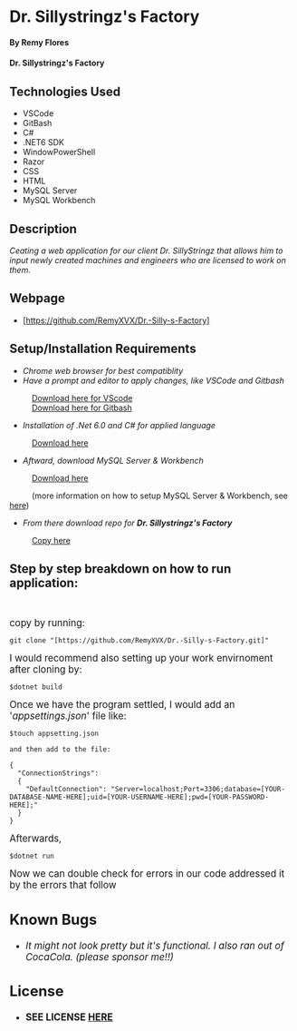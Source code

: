 # Dr. Sillystringz's Factory

#### By **Remy Flores**

#### **Dr. Sillystringz's Factory**

## Technologies Used
* VSCode
* GitBash
* C#
* .NET6 SDK
* WindowPowerShell
* Razor
* CSS
* HTML
* MySQL Server
* MySQL Workbench

## Description
_Ceating a web application for our client Dr. SillyStringz that allows him to input newly created machines and engineers who are licensed to work on them._

## Webpage
* [https://github.com/RemyXVX/Dr.-Silly-s-Factory]

## Setup/Installation Requirements
* _Chrome web browser for best compatiblity_
* _Have a prompt and editor to apply changes, like VSCode and Gitbash_

&nbsp;&nbsp;&nbsp;&nbsp;&nbsp;&nbsp;&nbsp;&nbsp;&nbsp;&nbsp;[Download here for VScode](https://code.visualstudio.com/download)<br>
&nbsp;&nbsp;&nbsp;&nbsp;&nbsp;&nbsp;&nbsp;&nbsp;&nbsp;&nbsp;[Download here for Gitbash](https://git-scm.com/downloads)

* _Installation of .Net 6.0 and C# for applied language_

&nbsp;&nbsp;&nbsp;&nbsp;&nbsp;&nbsp;&nbsp;&nbsp;&nbsp;&nbsp;[Download here](https://dotnet.microsoft.com/en-us/download/dotnet/6.0)

* _Aftward, download MySQL Server & Workbench_

&nbsp;&nbsp;&nbsp;&nbsp;&nbsp;&nbsp;&nbsp;&nbsp;&nbsp;&nbsp;[Download here](https://dev.mysql.com/downloads/mysql/)

&nbsp;&nbsp;&nbsp;&nbsp;&nbsp;&nbsp;&nbsp;&nbsp;&nbsp;&nbsp;(more information on how to setup MySQL Server & Workbench, see [here](https://www.youtube.com/watch?v=u96rVINbAUI&ab_channel=WebDevSimplified))

* _From there download repo for **Dr. Sillystringz's Factory**_

&nbsp;&nbsp;&nbsp;&nbsp;&nbsp;&nbsp;&nbsp;&nbsp;&nbsp;&nbsp;[Copy here](https://github.com/RemyXVX/Dr.-Silly-s-Factory)

## Step by step breakdown on how to run application: ##
<br>

<big>copy by running:</big>

```
git clone "[https://github.com/RemyXVX/Dr.-Silly-s-Factory.git]"
````

<big>I would recommend also setting up your work envirnoment after cloning by:</big>

```
$dotnet build
```
<big>Once we have the program settled, I would add an '_appsettings.json_' file like:</big>
```
$touch appsetting.json

and then add to the file:

{
  "ConnectionStrings": 
  {
    "DefaultConnection": "Server=localhost;Port=3306;database=[YOUR-DATABASE-NAME-HERE];uid=[YOUR-USERNAME-HERE];pwd=[YOUR-PASSWORD-HERE];"
  }
}
```

<big>Afterwards,</big>

```
$dotnet run
```

<big>Now we can double check for errors in our code addressed it by the errors that follow<br>

## Known Bugs
* _It might not look pretty but it's functional. I also ran out of CocaCola. (please sponsor me!!)_

## License
* **SEE LICENSE [HERE](./LICENSE.txt)** 